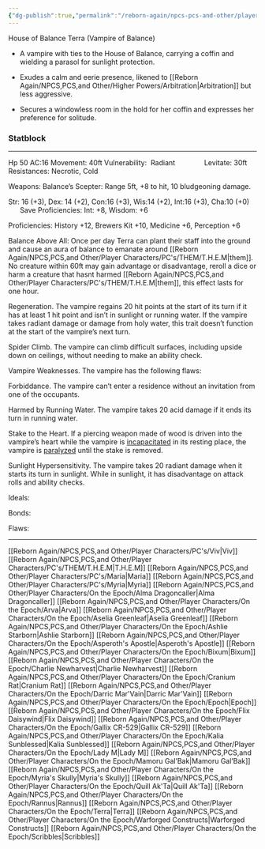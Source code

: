 ```yaml
---
{"dg-publish":true,"permalink":"/reborn-again/npcs-pcs-and-other/player-characters/on-the-epoch/terra/"}
---
```


House of Balance
Terra (Vampire of Balance)

- A vampire with ties to the House of Balance, carrying a coffin and wielding a parasol for sunlight protection.
    
- Exudes a calm and eerie presence, likened to [[Reborn Again/NPCS,PCS,and Other/Higher Powers/Arbitration\|Arbitration]] but less aggressive.
    
- Secures a windowless room in the hold for her coffin and expresses her preference for solitude.

### Statblock
---

Hp 50 AC:16 Movement: 40ft Vulnerability:  Radiant               Levitate: 30ft   Resistances: Necrotic, Cold

Weapons: Balance’s Scepter: Range 5ft, +8 to hit, 10 bludgeoning damage.

Str: 16 (+3), Dex: 14 (+2), Con:16 (+3), Wis:14 (+2), Int:16 (+3), Cha:10 (+0)         Save Proficiencies: Int: +8, Wisdom: +6

Proficiencies: History +12, Brewers Kit +10, Medicine +6, Perception +6

  

Balance Above All: Once per day Terra can plant their staff into the ground and cause an aura of balance to emanate around [[Reborn Again/NPCS,PCS,and Other/Player Characters/PC's/THEM/T.H.E.M\|them]]. No creature within 60ft may gain advantage or disadvantage, reroll a dice or harm a creature that hasnt harmed [[Reborn Again/NPCS,PCS,and Other/Player Characters/PC's/THEM/T.H.E.M\|them]], this effect lasts for one hour.

Regeneration. The vampire regains 20 hit points at the start of its turn if it has at least 1 hit point and isn’t in sunlight or running water. If the vampire takes radiant damage or damage from holy water, this trait doesn’t function at the start of the vampire’s next turn.

Spider Climb. The vampire can climb difficult surfaces, including upside down on ceilings, without needing to make an ability check.

Vampire Weaknesses. The vampire has the following flaws:

Forbiddance. The vampire can’t enter a residence without an invitation from one of the occupants.

Harmed by Running Water. The vampire takes 20 acid damage if it ends its turn in running water.

Stake to the Heart. If a piercing weapon made of wood is driven into the vampire’s heart while the vampire is [incapacitated](https://www.dndbeyond.com/sources/dnd/free-rules/rules-glossary#IncapacitatedCondition) in its resting place, the vampire is [paralyzed](https://www.dndbeyond.com/sources/dnd/free-rules/rules-glossary#ParalyzedCondition) until the stake is removed.

Sunlight Hypersensitivity. The vampire takes 20 radiant damage when it starts its turn in sunlight. While in sunlight, it has disadvantage on attack rolls and ability checks.

  

Ideals:

  

Bonds:

Flaws:

---
[[Reborn Again/NPCS,PCS,and Other/Player Characters/PC's/Viv\|Viv]]
[[Reborn Again/NPCS,PCS,and Other/Player Characters/PC's/THEM/T.H.E.M\|T.H.E.M]]
[[Reborn Again/NPCS,PCS,and Other/Player Characters/PC's/Maria\|Maria]]
[[Reborn Again/NPCS,PCS,and Other/Player Characters/PC's/Myria\|Myria]]
[[Reborn Again/NPCS,PCS,and Other/Player Characters/On the Epoch/Alma Dragoncaller\|Alma Dragoncaller]]
[[Reborn Again/NPCS,PCS,and Other/Player Characters/On the Epoch/Arva\|Arva]]
[[Reborn Again/NPCS,PCS,and Other/Player Characters/On the Epoch/Aselia Greenleaf\|Aselia Greenleaf]]
[[Reborn Again/NPCS,PCS,and Other/Player Characters/On the Epoch/Ashlie Starborn\|Ashlie Starborn]]
[[Reborn Again/NPCS,PCS,and Other/Player Characters/On the Epoch/Asperoth's Apostle\|Asperoth's Apostle]]
[[Reborn Again/NPCS,PCS,and Other/Player Characters/On the Epoch/Bixum\|Bixum]]
[[Reborn Again/NPCS,PCS,and Other/Player Characters/On the Epoch/Charlie Newharvest\|Charlie Newharvest]]
[[Reborn Again/NPCS,PCS,and Other/Player Characters/On the Epoch/Cranium Rat\|Cranium Rat]]
[[Reborn Again/NPCS,PCS,and Other/Player Characters/On the Epoch/Darric Mar'Vain\|Darric Mar'Vain]]
[[Reborn Again/NPCS,PCS,and Other/Player Characters/On the Epoch/Epoch\|Epoch]]
[[Reborn Again/NPCS,PCS,and Other/Player Characters/On the Epoch/Flix Daisywind\|Flix Daisywind]]
[[Reborn Again/NPCS,PCS,and Other/Player Characters/On the Epoch/Gallix CR-529\|Gallix CR-529]]
[[Reborn Again/NPCS,PCS,and Other/Player Characters/On the Epoch/Kalia Sunblessed\|Kalia Sunblessed]]
[[Reborn Again/NPCS,PCS,and Other/Player Characters/On the Epoch/Lady M\|Lady M]]
[[Reborn Again/NPCS,PCS,and Other/Player Characters/On the Epoch/Mamoru Gal’Bak\|Mamoru Gal’Bak]]
[[Reborn Again/NPCS,PCS,and Other/Player Characters/On the Epoch/Myria's Skully\|Myria's Skully]]
[[Reborn Again/NPCS,PCS,and Other/Player Characters/On the Epoch/Quill Ak'Ta\|Quill Ak'Ta]]
[[Reborn Again/NPCS,PCS,and Other/Player Characters/On the Epoch/Rannus\|Rannus]]
[[Reborn Again/NPCS,PCS,and Other/Player Characters/On the Epoch/Terra\|Terra]]
[[Reborn Again/NPCS,PCS,and Other/Player Characters/On the Epoch/Warforged Constructs\|Warforged Constructs]]
[[Reborn Again/NPCS,PCS,and Other/Player Characters/On the Epoch/Scribbles\|Scribbles]]